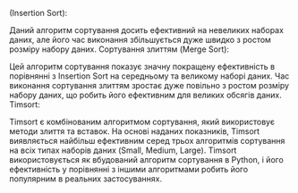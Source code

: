 (Insertion Sort):

Даний алгоритм сортування досить ефективний на невеликих наборах даних, але його час виконання збільшується дуже швидко з ростом розміру набору даних.
Сортування злиттям (Merge Sort):

Цей алгоритм сортування показує значну покращену ефективність в порівнянні з Insertion Sort на середньому та великому наборі даних.
Час виконання сортування злиттям зростає дуже повільно з ростом розміру набору даних, що робить його ефективним для великих обсягів даних.
Timsort:

Timsort є комбінованим алгоритмом сортування, який використовує методи злиття та вставок.
На основі наданих показників, Timsort виявляється найбільш ефективним серед трьох алгоритмів сортування на всіх типах наборів даних (Small, Medium, Large).
Timsort використовується як вбудований алгоритм сортування в Python, і його ефективність у порівнянні з іншими алгоритмами робить його популярним в реальних застосуваннях.